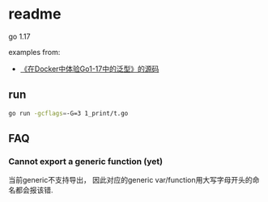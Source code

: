 # readme

go 1.17

examples from:
- [《在Docker中体验Go1-17中的泛型》的源码](https://github.com/JasonkayZK/Go_Learn/tree/go-v1.17-rc-generic)

## run
```bash
go run -gcflags=-G=3 1_print/t.go
```

## FAQ
### Cannot export a generic function (yet)
当前generic不支持导出， 因此对应的generic var/function用大写字母开头的命名都会报该错.
